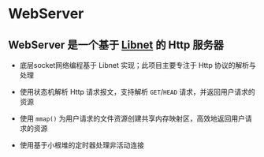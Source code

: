 # WebServer

## WebServer 是一个基于 [Libnet](https://github.com/BobbyWucj/libnet) 的 Http 服务器

- 底层socket网络编程基于 Libnet 实现；此项目主要专注于 Http 协议的解析与处理

- 使用状态机解析 Http 请求报文，支持解析 `GET`/`HEAD` 请求，并返回用户请求的资源

- 使用 `mmap()` 为用户请求的文件资源创建共享内存映射区，高效地返回用户请求的资源

- 使用基于小根堆的定时器处理非活动连接
